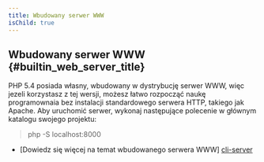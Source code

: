 ```yaml
---
title: Wbudowany serwer WWW
isChild: true
---
```


## Wbudowany serwer WWW {#builtin_web_server_title}

PHP 5.4 posiada własny, wbudowany w dystrybucję serwer WWW, więc jezeli korzystasz z tej wersji, możesz łatwo rozpocząć
naukę programownaia bez instalacji standardowego serwera HTTP, takiego jak Apache. Aby uruchomić serwer, wykonaj
następujące polecenie w głównym katalogu swojego projektu:

 > php -S localhost:8000

* [Dowiedz się więcej na temat wbudowanego serwera WWW] [cli-server]

[cli-server]: http://www.php.net/manual/pl/features.commandline.webserver.php
